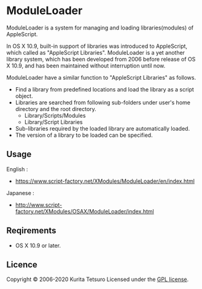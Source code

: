 ModuleLoader
===============

ModuleLoader is a system for managing and loading libraries(modules) of AppleScript.

In OS X 10.9, built-in support of libraries was introduced to AppleScript, which called as "AppleScript Libraries". 
ModuleLoader is a yet another library system, which has been developed from 2006 before release of OS X 10.9, and has been maintained without interruption until now.

ModuleLoader have a similar function to "AppleScript Libraries" as follows.
* Find a library from predefined locations and load the library as a script object.
* Libraries are searched from following sub-folders under user's home directory and the root directory.
  - Library/Scripts/Modules
  - Library/Script Libraries
* Sub-libraries required by the loaded library are automatically loaded.
* The version of a library to be loaded can be specified.

## Usage
English :
* https://www.script-factory.net/XModules/ModuleLoader/en/index.html

Japanese :
* http://www.script-factory.net/XModules/OSAX/ModuleLoader/index.html

## Reqirements
* OS X 10.9 or later.

## Licence

Copyright &copy; 2006-2020 Kurita Tetsuro
Licensed under the [GPL license][GPL].
 
[GPL]: http://www.gnu.org/licenses/gpl.html

